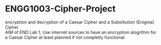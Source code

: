 # ENGG1003-Cipher-Project
encryption and decryption of a Caesar Cipher and a Substitution (Enigma) Cipher  
AIM of END Lab 1, Use internet sources to have an encryption alogrithm for a Caesar Cipher at least planned if not completly functional.
